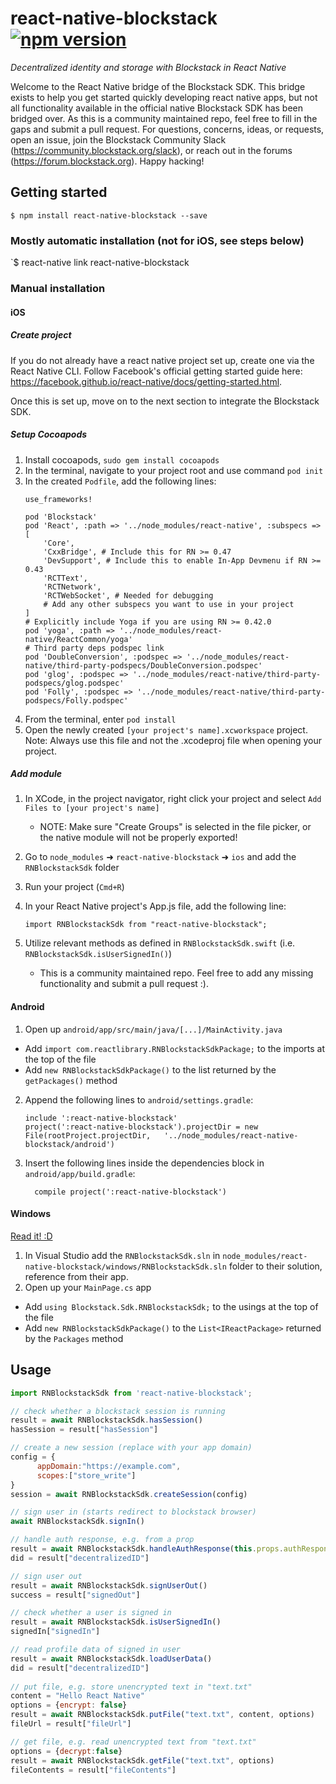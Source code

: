 
# react-native-blockstack [![npm version](https://img.shields.io/npm/v/react-native-blockstack.svg)](https://www.npmjs.com/package/react-native-blockstack)
*Decentralized identity and storage with Blockstack in React Native*

Welcome to the React Native bridge of the Blockstack SDK. This bridge exists to help you get started quickly developing react native apps, but not all functionality available in the official native Blockstack SDK has been bridged over. As this is a community maintained repo, feel free to fill in the gaps and submit a pull request. For questions, concerns, ideas, or requests, open an issue, join the Blockstack Community Slack (https://community.blockstack.org/slack), or reach out in the forums (https://forum.blockstack.org). Happy hacking!

## Getting started

`$ npm install react-native-blockstack --save`

### Mostly automatic installation (not for iOS, see steps below)

`$ react-native link react-native-blockstack

### Manual installation

#### iOS

##### Create project
If you do not already have a react native project set up, create one via the React Native CLI. Follow Facebook's official getting started guide here: https://facebook.github.io/react-native/docs/getting-started.html.

Once this is set up, move on to the next section to integrate the Blockstack SDK.

##### Setup Cocoapods
1. Install cocoapods, `sudo gem install cocoapods`
2. In the terminal, navigate to your project root and use command `pod init`
3. In the created `Podfile`, add the following lines:
    ```
    use_frameworks!

    pod 'Blockstack'
    pod 'React', :path => '../node_modules/react-native', :subspecs => [
        'Core',
        'CxxBridge', # Include this for RN >= 0.47
        'DevSupport', # Include this to enable In-App Devmenu if RN >= 0.43
        'RCTText',
        'RCTNetwork',
        'RCTWebSocket', # Needed for debugging
        # Add any other subspecs you want to use in your project
    ]
    # Explicitly include Yoga if you are using RN >= 0.42.0
    pod 'yoga', :path => '../node_modules/react-native/ReactCommon/yoga'
    # Third party deps podspec link
    pod 'DoubleConversion', :podspec => '../node_modules/react-native/third-party-podspecs/DoubleConversion.podspec'
    pod 'glog', :podspec => '../node_modules/react-native/third-party-podspecs/glog.podspec'
    pod 'Folly', :podspec => '../node_modules/react-native/third-party-podspecs/Folly.podspec'
    ```
4. From the terminal, enter `pod install`
5. Open the newly created `[your project's name].xcworkspace` project. Note: Always use this file and not the .xcodeproj file when opening your project.

##### Add module
1. In XCode, in the project navigator, right click your project and select `Add Files to [your project's name]`
   - NOTE: Make sure "Create Groups" is selected in the file picker, or the native module will not be properly exported!
2. Go to `node_modules` ➜ `react-native-blockstack` ➜ `ios` and add the `RNBlockstackSdk` folder
4. Run your project (`Cmd+R`)
5. In your React Native project's App.js file, add the following line:

    ```
    import RNBlockstackSdk from "react-native-blockstack";
    ```
6. Utilize relevant methods as defined in `RNBlockstackSdk.swift` (i.e. `RNBlockstackSdk.isUserSignedIn()`)
    *  This is a community maintained repo. Feel free to add any missing functionality and submit a pull request :). 

#### Android

1. Open up `android/app/src/main/java/[...]/MainActivity.java`
  - Add `import com.reactlibrary.RNBlockstackSdkPackage;` to the imports at the top of the file
  - Add `new RNBlockstackSdkPackage()` to the list returned by the `getPackages()` method
2. Append the following lines to `android/settings.gradle`:
  	```
  	include ':react-native-blockstack'
  	project(':react-native-blockstack').projectDir = new File(rootProject.projectDir, 	'../node_modules/react-native-blockstack/android')
  	```
3. Insert the following lines inside the dependencies block in `android/app/build.gradle`:
  	```
      compile project(':react-native-blockstack')
  	```

#### Windows
[Read it! :D](https://github.com/ReactWindows/react-native)

1. In Visual Studio add the `RNBlockstackSdk.sln` in `node_modules/react-native-blockstack/windows/RNBlockstackSdk.sln` folder to their solution, reference from their app.
2. Open up your `MainPage.cs` app
  - Add `using Blockstack.Sdk.RNBlockstackSdk;` to the usings at the top of the file
  - Add `new RNBlockstackSdkPackage()` to the `List<IReactPackage>` returned by the `Packages` method


## Usage
```javascript
import RNBlockstackSdk from 'react-native-blockstack';

// check whether a blockstack session is running
result = await RNBlockstackSdk.hasSession()
hasSession = result["hasSession"]

// create a new session (replace with your app domain)
config = {
      appDomain:"https://example.com",
      scopes:["store_write"]
}
session = await RNBlockstackSdk.createSession(config)

// sign user in (starts redirect to blockstack browser)
await RNBlockstackSdk.signIn()

// handle auth response, e.g. from a prop
result = await RNBlockstackSdk.handleAuthResponse(this.props.authResponse)
did = result["decentralizedID"]

// sign user out
result = await RNBlockstackSdk.signUserOut()
success = result["signedOut"]

// check whether a user is signed in
result = await RNBlockstackSdk.isUserSignedIn()
signedIn["signedIn"]

// read profile data of signed in user
result = await RNBlockstackSdk.loadUserData()
did = result["decentralizedID"]
                
// put file, e.g. store unencrypted text in "text.txt"
content = "Hello React Native"
options = {encrypt: false}
result = await RNBlockstackSdk.putFile("text.txt", content, options)
fileUrl = result["fileUrl"]

// get file, e.g. read unencrypted text from "text.txt"
options = {decrypt:false}
result = await RNBlockstackSdk.getFile("text.txt", options)
fileContents = result["fileContents"]

```
